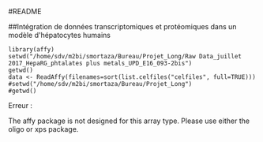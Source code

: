 #README

##Intégration de données transcriptomiques et protéomiques dans un modèle d'hépatocytes humains

```{R}
library(affy)
setwd("/home/sdv/m2bi/smortaza/Bureau/Projet_Long/Raw Data_juillet 2017_HepaRG_phtalates plus metals_UPD_E16_093-2bis")
getwd()
data <- ReadAffy(filenames=sort(list.celfiles("celfiles", full=TRUE)))
#setwd("/home/sdv/m2bi/smortaza/Bureau/Projet_Long")
#getwd()
```
Erreur : 

The affy package is not designed for this array type.
Please use either the oligo or xps package.